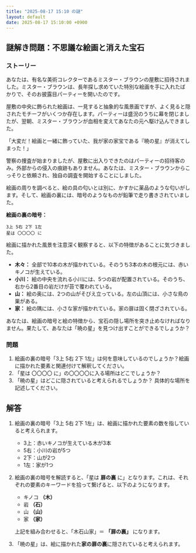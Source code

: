 ```yaml
---
title: "2025-08-17 15:10 の謎"
layout: default
date: 2025-08-17 15:10:00 +0900
---
```

## 謎解き問題：不思議な絵画と消えた宝石

### ストーリー

あなたは、有名な美術コレクターであるミスター・ブラウンの屋敷に招待されました。ミスター・ブラウンは、長年探し求めていた特別な絵画を手に入れたばかりで、そのお披露目パーティーを開いたのです。

屋敷の中央に飾られた絵画は、一見すると抽象的な風景画ですが、よく見ると隠されたモチーフがいくつか存在します。パーティーは盛況のうちに幕を閉じましたが、翌朝、ミスター・ブラウンが血相を変えてあなたの元へ駆け込んできました。

「大変だ！絵画と一緒に飾っていた、我が家の家宝である『暁の星』が消えてしまった！」

警察の捜査が始まりましたが、屋敷に出入りできたのはパーティーの招待客のみ。外部からの侵入の痕跡もありません。あなたは、ミスター・ブラウンからこっそりと依頼され、独自の調査を開始することにしました。

絵画の周りを調べると、絵の具の匂いとは別に、かすかに薬品のような匂いがします。そして、絵画の裏には、暗号のようなものが鉛筆で走り書きされていました。

**絵画の裏の暗号：**

```
3上 5右 2下 1左
星は 〇〇〇〇 に
```

絵画に描かれた風景を注意深く観察すると、以下の特徴があることに気づきました。

*   **木々：** 全部で10本の木が描かれている。そのうち3本の木の根元には、赤いキノコが生えている。
*   **小川：** 絵の中央を流れる小川には、5つの岩が配置されている。そのうち、右から2番目の岩だけが苔で覆われている。
*   **山：** 絵の奥には、2つの山がそびえ立っている。左の山頂には、小さな鳥の巣がある。
*   **家：** 絵の隅には、小さな家が描かれている。家の扉は固く閉ざされている。

あなたは、絵画の暗号と絵の特徴から、宝石の隠し場所を突き止めなければなりません。果たして、あなたは「暁の星」を見つけ出すことができるでしょうか？

### 問題

1.  絵画の裏の暗号「3上 5右 2下 1左」は何を意味しているのでしょうか？絵画に描かれた要素と関連付けて解釈してください。
2.  「星は 〇〇〇〇 に」の〇〇〇〇に入る場所はどこでしょうか？
3.  「暁の星」はどこに隠されていると考えられるでしょうか？ 具体的な場所を記述してください。

## 解答

1.  絵画の裏の暗号「3上 5右 2下 1左」は、絵画に描かれた要素の数を指していると考えられます。
    *   3上：赤いキノコが生えている木が3本
    *   5右：小川の岩が5つ
    *   2下：山が2つ
    *   1左：家が1つ

2.  絵画の裏の暗号を解読すると、「星は **扉の裏** に」となります。これは、それぞれの要素のキーワードを拾って繋げると、以下のようになります。

    *   キノコ **（木）**
    *   岩 **（石）**
    *   山 **（山）**
    *   家 **（家）**

    上記を組み合わせると、「木石山家」＝ **「扉の裏」** になります。

3.  「暁の星」は、絵に描かれた**家の扉の裏**に隠されていると考えられます。
